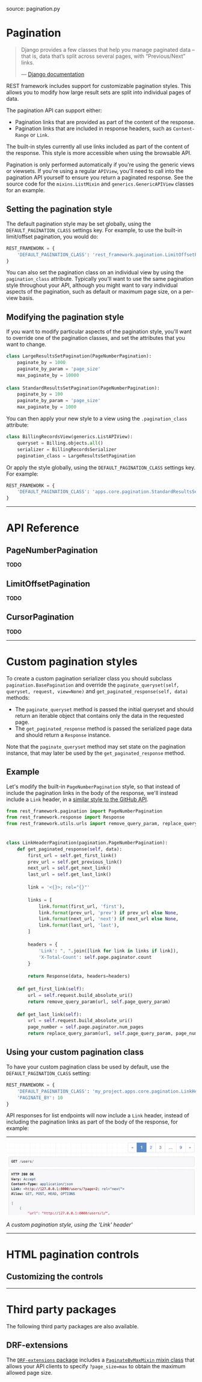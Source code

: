 source: pagination.py

# Pagination

> Django provides a few classes that help you manage paginated data – that is, data that’s split across several pages, with “Previous/Next” links.
>
> &mdash; [Django documentation][cite]

REST framework includes support for customizable pagination styles. This allows you to modify how large result sets are split into individual pages of data.

The pagination API can support either:

* Pagination links that are provided as part of the content of the response.
* Pagination links that are included in response headers, such as `Content-Range` or `Link`.

The built-in styles currently all use links included as part of the content of the response. This style is more accessible when using the browsable API.

Pagination is only performed automatically if you're using the generic views or viewsets. If you're using a regular `APIView`, you'll need to call into the pagination API yourself to ensure you return a paginated response. See the source code for the `mixins.ListMixin` and `generics.GenericAPIView` classes for an example.

## Setting the pagination style

The default pagination style may be set globally, using the `DEFAULT_PAGINATION_CLASS` settings key. For example, to use the built-in limit/offset pagination, you would do:

```py
REST_FRAMEWORK = {
    'DEFAULT_PAGINATION_CLASS': 'rest_framework.pagination.LimitOffsetPagination'
}
```

You can also set the pagination class on an individual view by using the `pagination_class` attribute. Typically you'll want to use the same pagination style throughout your API, although you might want to vary individual aspects of the pagination, such as default or maximum page size, on a per-view basis.

## Modifying the pagination style

If you want to modify particular aspects of the pagination style, you'll want to override one of the pagination classes, and set the attributes that you want to change.

```py
class LargeResultsSetPagination(PageNumberPagination):
    paginate_by = 1000
    paginate_by_param = 'page_size'
    max_paginate_by = 10000

class StandardResultsSetPagination(PageNumberPagination):
    paginate_by = 100
    paginate_by_param = 'page_size'
    max_paginate_by = 1000
```

You can then apply your new style to a view using the `.pagination_class` attribute:

```py
class BillingRecordsView(generics.ListAPIView):
    queryset = Billing.objects.all()
    serializer = BillingRecordsSerializer
    pagination_class = LargeResultsSetPagination
```

Or apply the style globally, using the `DEFAULT_PAGINATION_CLASS` settings key. For example:

```py
REST_FRAMEWORK = {
    'DEFAULT_PAGINATION_CLASS': 'apps.core.pagination.StandardResultsSetPagination'
}
```

---

# API Reference

## PageNumberPagination

**TODO**

## LimitOffsetPagination

**TODO**

## CursorPagination

**TODO**

---

# Custom pagination styles

To create a custom pagination serializer class you should subclass `pagination.BasePagination` and override the `paginate_queryset(self, queryset, request, view=None)` and `get_paginated_response(self, data)` methods:

* The `paginate_queryset` method is passed the initial queryset and should return an iterable object that contains only the data in the requested page.
* The `get_paginated_response` method is passed the serialized page data and should return a `Response` instance.

Note that the `paginate_queryset` method may set state on the pagination instance, that may later be used by the `get_paginated_response` method.

## Example

Let's modify the built-in `PageNumberPagination` style, so that instead of include the pagination links in the body of the response, we'll instead include a `Link` header, in a [similar style to the GitHub API][github-link-pagination].

```py
from rest_framework.pagination import PageNumberPagination
from rest_framework.response import Response
from rest_framework.utils.urls import remove_query_param, replace_query_param


class LinkHeaderPagination(pagination.PageNumberPagination):
    def get_paginated_response(self, data):
        first_url = self.get_first_link()
        prev_url = self.get_previous_link()
        next_url = self.get_next_link()
        last_url = self.get_last_link()

        link = '<{}>; rel="{}"'

        links = [
            link.format(first_url, 'first'),
            link.format(prev_url, 'prev') if prev_url else None,
            link.format(next_url, 'next') if next_url else None,
            link.format(last_url, 'last'),
        ]

        headers = {
            'Link': ", ".join([link for link in links if link]),
            'X-Total-Count': self.page.paginator.count
        }

        return Response(data, headers=headers)

    def get_first_link(self):
        url = self.request.build_absolute_uri()
        return remove_query_param(url, self.page_query_param)

    def get_last_link(self):
        url = self.request.build_absolute_uri()
        page_number = self.page.paginator.num_pages
        return replace_query_param(url, self.page_query_param, page_number)
```

## Using your custom pagination class

To have your custom pagination class be used by default, use the `DEFAULT_PAGINATION_CLASS` setting:

```py
REST_FRAMEWORK = {
    'DEFAULT_PAGINATION_CLASS': 'my_project.apps.core.pagination.LinkHeaderPagination',
    'PAGINATE_BY': 10
}
```

API responses for list endpoints will now include a `Link` header, instead of including the pagination links as part of the body of the response, for example:

---

![Link Header][link-header]

*A custom pagination style, using the 'Link' header'*

---

# HTML pagination controls

## Customizing the controls

---

# Third party packages

The following third party packages are also available.

## DRF-extensions

The [`DRF-extensions` package][drf-extensions] includes a [`PaginateByMaxMixin` mixin class][paginate-by-max-mixin] that allows your API clients to specify `?page_size=max` to obtain the maximum allowed page size.

[cite]: https://docs.djangoproject.com/en/dev/topics/pagination/
[github-link-pagination]: https://developer.github.com/guides/traversing-with-pagination/
[link-header]: ../img/link-header-pagination.png
[drf-extensions]: http://chibisov.github.io/drf-extensions/docs/
[paginate-by-max-mixin]: http://chibisov.github.io/drf-extensions/docs/#paginatebymaxmixin
